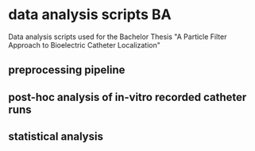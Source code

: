 # data analysis scripts BA
Data analysis scripts used for the Bachelor Thesis "A Particle Filter Approach to Bioelectric Catheter Localization"




## preprocessing pipeline

## post-hoc analysis of in-vitro recorded catheter runs

## statistical analysis